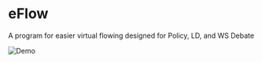 # eFlow
A program for easier virtual flowing designed for Policy, LD, and WS Debate

![Demo](https://i.gyazo.com/a67b4bfa663e0ef600aa5394af92e215.png)

